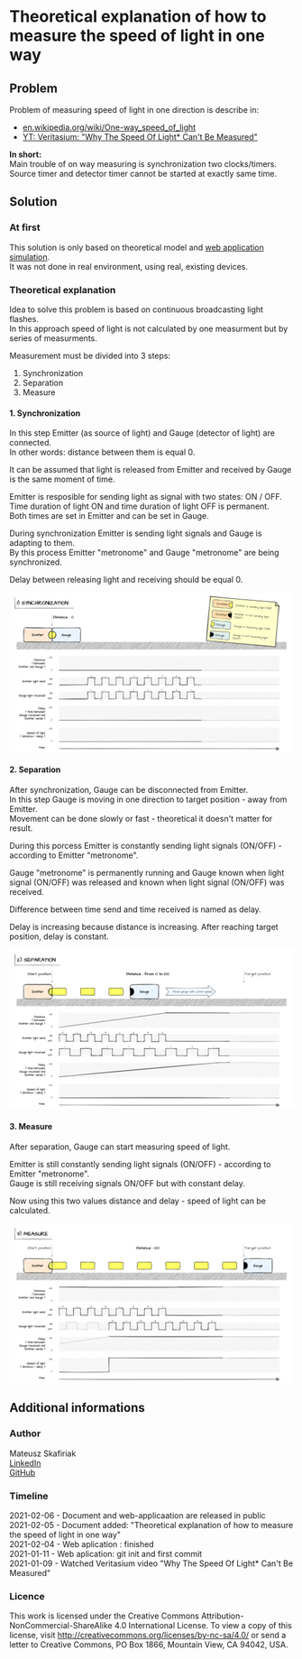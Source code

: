 # Theoretical explanation of how to measure the speed of light in one way

## Problem

Problem of measuring speed of light in one direction is describe in:

- [en.wikipedia.org/wiki/One-way_speed_of_light](https://en.wikipedia.org/wiki/One-way_speed_of_light)
- [YT: Veritasium: "Why The Speed Of Light* Can't Be Measured"](https://www.youtube.com/watch?v=pTn6Ewhb27k)

**In short:**  
Main trouble of on way measuring is synchronization two clocks/timers.  
Source timer and detector timer cannot be started at exactly same time.

## Solution 

### At first

This solution is only based on theoretical model and [web application simulation](http://bfbxrcu.cluster028.hosting.ovh.net/light-speed-calc/).  
It was not done in real environment, using real, existing devices.  

### Theoretical explanation

Idea to solve this problem is based on continuous broadcasting light flashes.  
In this approach speed of light is not calculated by one measurment but by series of measurments.

Measurement must be divided into 3 steps:

1. Synchronization
2. Separation
3. Measure

#### 1. Synchronization

In this step Emitter (as source of light) and Gauge (detector of light) are connected.  
In other words: distance between them is equal 0.  

It can be assumed that light is released from Emitter and received by Gauge is the same moment of time.

Emitter is resposible for sending light as signal with two states: ON / OFF.  
Time duration of light ON and time duration of light OFF is permanent.  
Both times are set in Emitter and can be set in Gauge.  

During synchronization Emitter is sending light signals and Gauge is adapting to them.  
By this process Emitter "metronome" and Gauge "metronome" are being synchronized.

Delay between releasing light and receiving should be equal 0.

![Synchronization illustraion](Synchronization.png)

#### 2. Separation

After synchronization, Gauge can be disconnected from Emitter.  
In this step Gauge is moving in one direction to target position - away from Emitter.  
Movement can be done slowly or fast - theoretical it doesn't matter for result.

During this porcess Emitter is constantly sending light signals (ON/OFF) - according to Emitter "metronome".

Gauge "metronome" is permanently running and Gauge known when light signal (ON/OFF) was released and known when light signal (ON/OFF) was received.

Difference between time send and time received is named as delay.

Delay is increasing because distance is increasing.
After reaching target position, delay is constant.

![Separation illustraion](Separation.png)

#### 3. Measure

After separation, Gauge can start measuring speed of light.

Emitter is still constantly sending light signals (ON/OFF) - according to Emitter "metronome".  
Gauge is still receiving signals ON/OFF but with constant delay.

Now using this two values distance and delay - speed of light can be calculated. 

![Measure illustraion](Measure.png)

## Additional informations

### Author

Mateusz Skafiriak  
[LinkedIn](https://www.linkedin.com/in/mateusz-skafiriak)  
[GitHub](https://github.com/N0N4M3pl/light-speed-calc)

### Timeline

2021-02-06 - Document and web-applicaation are released in public    
2021-02-05 - Document added: "Theoretical explanation of how to measure the speed of light in one way"  
2021-02-04 - Web aplication : finished  
2021-01-11 - Web aplication: git init and first commit  
2021-01-09 - Watched Veritasium video "Why The Speed Of Light* Can't Be Measured"  

### Licence

This work is licensed under the Creative Commons Attribution-NonCommercial-ShareAlike 4.0 International License. To view a copy of this license, visit http://creativecommons.org/licenses/by-nc-sa/4.0/ or send a letter to Creative Commons, PO Box 1866, Mountain View, CA 94042, USA.